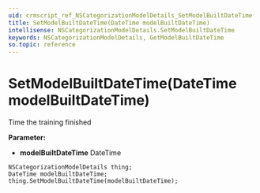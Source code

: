 ```yaml
---
uid: crmscript_ref_NSCategorizationModelDetails_SetModelBuiltDateTime
title: SetModelBuiltDateTime(DateTime modelBuiltDateTime)
intellisense: NSCategorizationModelDetails.SetModelBuiltDateTime
keywords: NSCategorizationModelDetails, GetModelBuiltDateTime
so.topic: reference
---
```


# SetModelBuiltDateTime(DateTime modelBuiltDateTime)

Time the training finished

**Parameter:** 
 - **modelBuiltDateTime** DateTime

```crmscript
NSCategorizationModelDetails thing;
DateTime modelBuiltDateTime;
thing.SetModelBuiltDateTime(modelBuiltDateTime);
```


